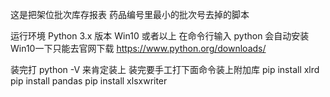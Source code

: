 这是把架位批次库存报表 药品编号里最小的批次号去掉的脚本

运行环境 Python 3.x 版本
Win10 或者以上 在命令行输入 python 会自动安装
Win10一下只能去官网下载
https://www.python.org/downloads/

装完打 python -V 来肯定装上
装完要手工打下面命令装上附加库
pip install xlrd
pip install pandas
pip install xlsxwriter